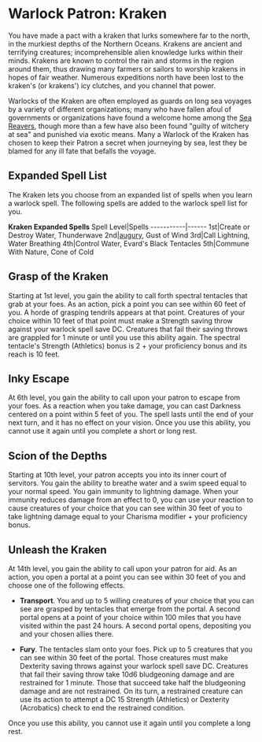 # Warlock Patron: Kraken
You have made a pact with a kraken that lurks somewhere far to the north, in the murkiest depths of the Northern Oceans. Krakens are ancient and terrifying creatures; incomprehensible alien knowledge lurks within their minds. Krakens are known to control the rain and storms in the region around them, thus drawing many farmers or sailors to worship krakens in hopes of fair weather. Numerous expeditions north have been lost to the kraken's (or krakens') icy clutches, and you channel that power.

Warlocks of the Kraken are often employed as guards on long sea voyages by a variety of different organizations; many who have fallen afoul of governments or organizations have found a welcome home among the [Sea Reavers](../../Organizations/MercCompanies/SeaReavers.md), though more than a few have also been found "guilty of witchery at sea" and punished via exotic means. Many a Warlock of the Kraken has chosen to keep their Patron a secret when journeying by sea, lest they be blamed for any ill fate that befalls the voyage.

## Expanded Spell List
The Kraken lets you choose from an expanded list of spells when you learn a warlock spell. The following spells are added to the warlock spell list for you.

**Kraken Expanded Spells**
Spell Level|Spells
-----------|------
1st|Create or Destroy Water, Thunderwave
2nd|[augury](https://www.dndbeyond.com/spells/augury), Gust of Wind
3rd|Call Lightning, Water Breathing
4th|Control Water, Evard's Black Tentacles
5th|Commune With Nature, Cone of Cold

## Grasp of the Kraken
Starting at 1st level, you gain the ability to call forth spectral tentacles that grab at your foes. As an action, pick a point you can see within 60 feet of you. A horde of grasping tendrils appears at that point. Creatures of your choice within 10 feet of that point must make a Strength saving throw against your warlock spell save DC. Creatures that fail their saving throws are grappled for 1 minute or until you use this ability again. The spectral tentacle's Strength (Athletics) bonus is 2 + your proficiency bonus and its reach is 10 feet.

## Inky Escape
At 6th level, you gain the ability to call upon your patron to escape from your foes. As a reaction when you take damage, you can cast Darkness centered on a point within 5 feet of you. The spell lasts until the end of your next turn, and it has no effect on your vision. Once you use this ability, you cannot use it again until you complete a short or long rest.

## Scion of the Depths
Starting at 10th level, your patron accepts you into its inner court of servitors. You gain the ability to breathe water and a swim speed equal to your normal speed. You gain immunity to lightning damage. When your immunity reduces damage from an effect to 0, you can use your reaction to cause creatures of your choice that you can see within 30 feet of you to take lightning damage equal to your Charisma modifier + your proficiency bonus.

## Unleash the Kraken
At 14th level, you gain the ability to call upon your patron for aid. As an action, you open a portal at a point you can see within 30 feet of you and choose one of the following effects.

* **Transport**. You and up to 5 willing creatures of your choice that you can see are grasped by tentacles that emerge from the portal. A second portal opens at a point of your choice within 100 miles that you have visited within the past 24 hours. A second portal opens, depositing you and your chosen allies there.

* **Fury**. The tentacles slam onto your foes. Pick up to 5 creatures that you can see within 30 feet of the portal. Those creatures must make Dexterity saving throws against your warlock spell save DC. Creatures that fail their saving throw take 10d6 bludgeoning damage and are restrained for 1 minute. Those that succeed take half the bludgeoning damage and are not restrained. On its turn, a restrained creature can use its action to attempt a DC 15 Strength (Athletics) or Dexterity (Acrobatics) check to end the restrained condition.

Once you use this ability, you cannot use it again until you complete a long rest.
